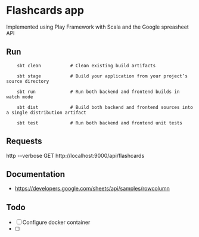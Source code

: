# Flashcards app

Implemented using Play Framework with Scala and the Google spreasheet API 

## Run
```
    sbt clean           # Clean existing build artifacts

    sbt stage           # Build your application from your project’s source directory

    sbt run             # Run both backend and frontend builds in watch mode

    sbt dist            # Build both backend and frontend sources into a single distribution artifact

    sbt test            # Run both backend and frontend unit tests
```

## Requests
http --verbose GET http://localhost:9000/api/flashcards

## Documentation
- https://developers.google.com/sheets/api/samples/rowcolumn

## Todo

-[ ] Configure docker container
-[ ] 
